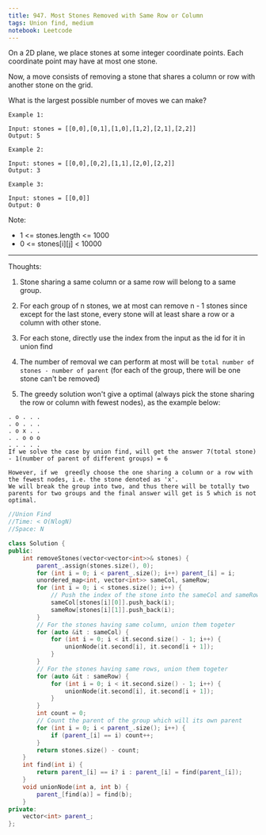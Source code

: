 ```yaml
---
title: 947. Most Stones Removed with Same Row or Column
tags: Union find, medium
notebook: Leetcode
---
```


On a 2D plane, we place stones at some integer coordinate points.  Each coordinate point may have at most one stone.

Now, a move consists of removing a stone that shares a column or row with another stone on the grid.

What is the largest possible number of moves we can make?

 
```
Example 1:

Input: stones = [[0,0],[0,1],[1,0],[1,2],[2,1],[2,2]]
Output: 5
```
```
Example 2:

Input: stones = [[0,0],[0,2],[1,1],[2,0],[2,2]]
Output: 3
```
```
Example 3:

Input: stones = [[0,0]]
Output: 0
``` 

Note:

- 1 <= stones.length <= 1000
- 0 <= stones[i][j] < 10000

----------
Thoughts:
1. Stone sharing a same column or a same row will belong to a same group.
2. For each group of n stones, we at most can remove n - 1 stones since except for the last stone, every stone will at least share a row or a column with other stone.
3. For each stone, directly use the index from the input as the id for it in union find
4. The number of removal we can perform at most will be `total number of stones - number of parent` (for each of the group, there will be one stone can't be removed)

5. The greedy solution won't give a optimal (always pick the stone sharing the row or column with fewest nodes), as the example below:
```
. o . . .
. o . . .
. o x . .
. . o o o
. . . . .
If we solve the case by union find, will get the answer 7(total stone) - 1(number of parent of different groups) = 6

However, if we  greedly choose the one sharing a column or a row with the fewest nodes, i.e. the stone denoted as 'x'.
We will break the group into two, and thus there will be totally two parents for two groups and the final answer will get is 5 which is not optimal.
```

```c++
//Union Find 
//Time: < O(NlogN)
//Space: N

class Solution {
public:
    int removeStones(vector<vector<int>>& stones) {
        parent_.assign(stones.size(), 0);
        for (int i = 0; i < parent_.size(); i++) parent_[i] = i;
        unordered_map<int, vector<int>> sameCol, sameRow;
        for (int i = 0; i < stones.size(); i++) {
            // Push the index of the stone into the sameCol and sameRow hashmap
            sameCol[stones[i][0]].push_back(i);
            sameRow[stones[i][1]].push_back(i);
        }
        // For the stones having same column, union them togeter
        for (auto &it : sameCol) {
            for (int i = 0; i < it.second.size() - 1; i++) {
                unionNode(it.second[i], it.second[i + 1]);
            }
        }
        // For the stones having same rows, union them togeter
        for (auto &it : sameRow) {
            for (int i = 0; i < it.second.size() - 1; i++) {
                unionNode(it.second[i], it.second[i + 1]);
            }
        }
        int count = 0;
        // Count the parent of the group which will its own parent
        for (int i = 0; i < parent_.size(); i++) {
            if (parent_[i] == i) count++;
        }
        return stones.size() - count;
    }
    int find(int i) {
        return parent_[i] == i? i : parent_[i] = find(parent_[i]);
    }
    void unionNode(int a, int b) {
        parent_[find(a)] = find(b);
    }
private:
    vector<int> parent_;
};
```